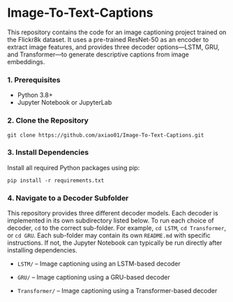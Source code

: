 # Image-To-Text-Captions

This repository contains the code for an image captioning project trained on the Flickr8k dataset. It uses a pre-trained ResNet-50 as an encoder to extract image features, and provides three decoder options—LSTM, GRU, and Transformer—to generate descriptive captions from image embeddings.

### 1. Prerequisites
- Python 3.8+
- Jupyter Notebook or JupyterLab
  
### 2. Clone the Repository
`git clone https://github.com/axiao01/Image-To-Text-Captions.git`

### 3. Install Dependencies
Install all required Python packages using pip:

`pip install -r requirements.txt`

### 4. Navigate to a Decoder Subfolder
This repository provides three different decoder models. Each decoder is implemented in its own subdirectory listed below. To run each choice of decoder, `cd` to the correct sub-folder. For example, `cd LSTM`, `cd Transformer`, or `cd GRU`. Each sub-folder may contain its own `README.md` with specific instructions. If not, the Jupyter Notebook can typically be run directly after installing dependencies.

- `LSTM/` – Image captioning using an LSTM-based decoder

- `GRU/` – Image captioning using a GRU-based decoder

- `Transformer/` – Image captioning using a Transformer-based decoder
